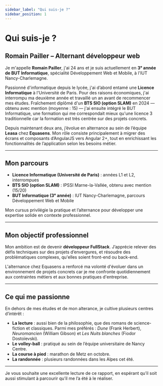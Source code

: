 ```yaml
---
sidebar_label: "Qui suis-je ?"
sidebar_position: 1
---
```


# Qui suis-je ?

## Romain Pailler – Alternant développeur web

Je m'appelle **Romain Pailler**, j'ai 24 ans et je suis actuellement en **3ᵉ année de BUT Informatique**, spécialité Développement Web et Mobile, à l'IUT Nancy-Charlemagne.

Passionné d'informatique depuis le lycée, j'ai d’abord entamé une **Licence Informatique** à l'Université de Paris. Pour des raisons économiques, j'ai interrompu ma deuxième année et travaillé un an avant de recommencer mes études. Fraîchement diplômé d'un **BTS SIO (option SLAM)** en 2024 — obtenu avec mention (moyenne : 15) — j'ai ensuite intégré le BUT Informatique, une formation qui me correspondait mieux qu'une licence 3 traditionnelle car la formation est très centrée sur des projets concrets.

Depuis maintenant deux ans, j’évolue en alternance au sein de l’équipe **Leasa** chez **Equasens**. Mon rôle consiste principalement à migrer des écrans et composants d’AngularJS vers Angular 2+, tout en enrichissant les fonctionnalités de l’application selon les besoins métier.

---

## Mon parcours

- **Licence Informatique (Université de Paris)** : années L1 et L2, interrompues  
- **BTS SIO (option SLAM)** : IPSSI Marne-la-Vallée, obtenu avec mention (15/20)  
- **BUT Informatique (3ᵉ année)** : IUT Nancy-Charlemagne, parcours Développement Web et Mobile  

Mon cursus privilégie la pratique et l’alternance pour développer une expertise solide en contexte professionnel.

---

## Mon objectif professionnel

Mon ambition est de devenir **développeur FullStack**. J’apprécie relever des défis techniques sur des projets d’envergures, et résoudre des problématiques complexes, qu'elles soient front-end ou back-end.

L'alternance chez Equasens a renforcé ma volonté d'évoluer dans un environnement de projets concrets car je me confronte quotidiennement aux contraintes métiers et aux bonnes pratiques d'entreprise.

---

## Ce qui me passionne

En dehors de mes études et de mon alterance, je cultive plusieurs centres d’intérêt :

- **La lecture** : aussi bien de la philosophie, que des romans de science-fiction et classiques. Parmi mes préférés : *Dune* (Frank Herbert), *Neuromancien* (William Gibson) et *Les Nuits blanches* (Fiodor Dostoïevski).  
- **Le volley-ball** : pratiqué au sein de l’équipe universitaire de Nancy Centre.  
- **La course à pied** : marathon de Metz en octobre.
- **La randonnée** : plusieurs randonnées dans les Alpes cet été.

---

Je vous souhaite une excellente lecture de ce rapport, en espérant qu’il soit aussi stimulant à parcourir qu’il me l’a été à le réaliser.  
